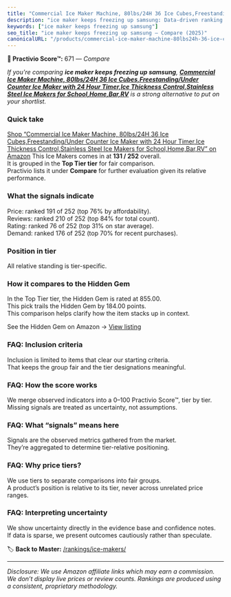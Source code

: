 ```yaml
---
title: "Commercial Ice Maker Machine, 80lbs/24H 36 Ice Cubes,Freestanding/Under Counter Ice Maker with 24 Hour Timer,Ice Thickness Control,Stainless Steel Ice Makers for School,Home,Bar,RV"
description: "ice maker keeps freezing up samsung: Data-driven ranking using the Practivio Score™. Positioned by quality, value, demand, findability, momentum."
keywords: ["ice maker keeps freezing up samsung"]
seo_title: "ice maker keeps freezing up samsung — Compare (2025)"
canonicalURL: "/products/commercial-ice-maker-machine-80lbs24h-36-ice-cubesfreestandingunder-counter-ice-maker-with-24-hour-timerice-thickness-controlstainless-steel-ice-makers-for-schoolhomebarrv-B0FJLT7VFT/"
---
```


**🛒 Practivio Score™:** 671 — _Compare_


*If you're comparing **ice maker keeps freezing up samsung**, **[Commercial Ice Maker Machine, 80lbs/24H 36 Ice Cubes,Freestanding/Under Counter Ice Maker with 24 Hour Timer,Ice Thickness Control,Stainless Steel Ice Makers for School,Home,Bar,RV](https://www.amazon.com/dp/B0FJLT7VFT?tag=practivio-20)** is a strong alternative to put on your shortlist.*
### Quick take
[Shop “Commercial Ice Maker Machine, 80lbs/24H 36 Ice Cubes,Freestanding/Under Counter Ice Maker with 24 Hour Timer,Ice Thickness Control,Stainless Steel Ice Makers for School,Home,Bar,RV” on Amazon](https://www.amazon.com/dp/B0FJLT7VFT?tag=practivio-20)
This Ice Makers comes in at **131 / 252** overall.  
It is grouped in the **Top Tier tier** for fair comparison.  
Practivio lists it under **Compare** for further evaluation given its relative performance.

### What the signals indicate
Price: ranked 191 of 252 (top 76% by affordability).  
Reviews: ranked 210 of 252 (top 84% for total count).  
Rating: ranked 76 of 252 (top 31% on star average).  
Demand: ranked 176 of 252 (top 70% for recent purchases).

### Position in tier
All relative standing is tier-specific.

### How it compares to the Hidden Gem
In the Top Tier tier, the Hidden Gem is rated at 855.00.  
This pick trails the Hidden Gem by 184.00 points.  
This comparison helps clarify how the item stacks up in context.  

See the Hidden Gem on Amazon → [View listing](https://www.amazon.com/dp/B0964BF4N7?tag=practivio-20)

### FAQ: Inclusion criteria
Inclusion is limited to items that clear our starting criteria.  
That keeps the group fair and the tier designations meaningful.

### FAQ: How the score works
We merge observed indicators into a 0–100 Practivio Score™, tier by tier.  
Missing signals are treated as uncertainty, not assumptions.

### FAQ: What “signals” means here
Signals are the observed metrics gathered from the market.  
They’re aggregated to determine tier-relative positioning.

### FAQ: Why price tiers?
We use tiers to separate comparisons into fair groups.  
A product’s position is relative to its tier, never across unrelated price ranges.

### FAQ: Interpreting uncertainty
We show uncertainty directly in the evidence base and confidence notes.  
If data is sparse, we present outcomes cautiously rather than speculate.

<!-- Missing template for Compare/CompareWithinPriceClass -->


🏷️ **Back to Master:** [/rankings/ice-makers/](/rankings/ice-makers/)

---
_Disclosure: We use Amazon affiliate links which may earn a commission. We don’t display live prices or review counts. Rankings are produced using a consistent, proprietary methodology._
